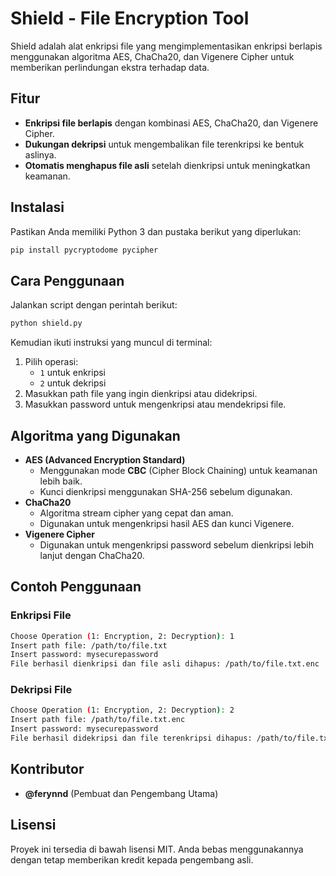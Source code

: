 # Shield - File Encryption Tool

Shield adalah alat enkripsi file yang mengimplementasikan enkripsi berlapis menggunakan algoritma AES, ChaCha20, dan Vigenere Cipher untuk memberikan perlindungan ekstra terhadap data.

## Fitur

- **Enkripsi file berlapis** dengan kombinasi AES, ChaCha20, dan Vigenere Cipher.
- **Dukungan dekripsi** untuk mengembalikan file terenkripsi ke bentuk aslinya.
- **Otomatis menghapus file asli** setelah dienkripsi untuk meningkatkan keamanan.

## Instalasi

Pastikan Anda memiliki Python 3 dan pustaka berikut yang diperlukan:

```bash
pip install pycryptodome pycipher 
```

## Cara Penggunaan

Jalankan script dengan perintah berikut:

```bash
python shield.py
```

Kemudian ikuti instruksi yang muncul di terminal:

1. Pilih operasi:
   - `1` untuk enkripsi
   - `2` untuk dekripsi
2. Masukkan path file yang ingin dienkripsi atau didekripsi.
3. Masukkan password untuk mengenkripsi atau mendekripsi file.

## Algoritma yang Digunakan

- **AES (Advanced Encryption Standard)**
  - Menggunakan mode **CBC** (Cipher Block Chaining) untuk keamanan lebih baik.
  - Kunci dienkripsi menggunakan SHA-256 sebelum digunakan.
- **ChaCha20**
  - Algoritma stream cipher yang cepat dan aman.
  - Digunakan untuk mengenkripsi hasil AES dan kunci Vigenere.
- **Vigenere Cipher**
  - Digunakan untuk mengenkripsi password sebelum dienkripsi lebih lanjut dengan ChaCha20.

## Contoh Penggunaan

### Enkripsi File

```bash
Choose Operation (1: Encryption, 2: Decryption): 1
Insert path file: /path/to/file.txt
Insert password: mysecurepassword
File berhasil dienkripsi dan file asli dihapus: /path/to/file.txt.enc
```

### Dekripsi File

```bash
Choose Operation (1: Encryption, 2: Decryption): 2
Insert path file: /path/to/file.txt.enc
Insert password: mysecurepassword
File berhasil didekripsi dan file terenkripsi dihapus: /path/to/file.txt
```

## Kontributor

- **@ferynnd** (Pembuat dan Pengembang Utama)

## Lisensi

Proyek ini tersedia di bawah lisensi MIT. Anda bebas menggunakannya dengan tetap memberikan kredit kepada pengembang asli.


